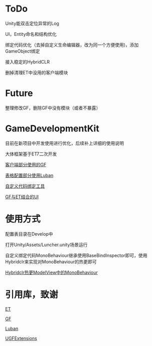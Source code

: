 # ToDo
Unity能双击定位异常的Log

UI，Entity命名和结构优化

绑定代码优化（去掉自定义生命编辑器，改为同一个方便使用)，添加GameObject绑定

接入稳定的HybridCLR

删掉清理ET中没用的客户端模块

# Future

整理修改GF，删除GF中没有模块（或者不暴露）

# GameDevelopmentKit

目前在新项目中开发使用进行优化，后续补上详细的使用说明

大体框架基于ET7二次开发

[客户端部分使用的GF](./Unity/Assets/Scripts/Library/UnityGameFramework)

[表格配置部分使用Luban](./Tools/luban)

[自定义代码绑定工具](./Unity/Assets/Scripts/Editor/UGF/Common/BaseBindInspector)

[GF与ET结合的UI](./Unity/Assets/Scripts/Codes/ModelView/Client/UGF/UI)

# 使用方式
配置表目录在Develop中

打开Unity/Assets/Luncher.unity场景运行

自定义绑定代码MonoBehaviour继承使用BaseBindInspector即可，使用Hybridclr来实现对MonoBehaviour的热更即可

[Hybridclr热更ModelView中的MonoBehaviour](https://focus-creative-games.github.io/hybridclr/monobehaviour/)

# 引用库，致谢
[ET](https://github.com/egametang/ET)

[GF](https://github.com/EllanJiang/UnityGameFramework)

[Luban](https://github.com/focus-creative-games/luban_examples)

[UGFExtensions](https://github.com/FingerCaster/UGFExtensions)

